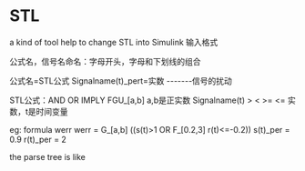# STL
a kind of tool help to change STL into Simulink
输入格式

公式名，信号名命名：字母开头，字母和下划线的组合

公式名=STL公式
Signalname(t)_pert=实数    -------信号的扰动

STL公式：AND OR IMPLY FGU_[a,b] a,b是正实数
Signalname(t) > < >= <= 实数，t是时间变量

eg: formula werr
werr = G_[a,b] ((s(t)>1 OR F_[0.2,3] r(t)<=-0.2))
s(t)_per = 0.9
r(t)_per = 2

the parse tree is like
